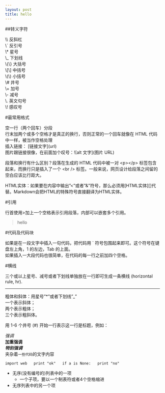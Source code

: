 ```yaml
---
layout: post
title: hello
---
```


##转义字符  

\\\\ 反斜杠  
\\` 反引号  
\\* 星号  
\\_ 下划线  
\\{\\} 大括号  
\\[\\] 中括号  
\\(\\) 小括号  
\\\# 井号  
\\\+ 加号  
\\\- 减号  
\\\. 英文句号  
\\\! 感叹号  

#最常用格式

空一行（两个回车）分段  
行末加两个或多个空格才是真正的换行，否则正常的一个回车就像在 HTML 代码中一样，被当作空格处理  
插入链接： \[链接文字](url)  
图片跟链接很像，在前面加个叹号：\!\[alt 文字](图片 URL)  

段落和换行有什么区别？段落在生成的 HTML 代码中被一对 &lt;p>&lt;/p> 标签包含起来，而换行只是插入了一个 &lt;br /> 标签。一般来说，网页设计给段落之间留的空白应该比行距大。

HTML实体：如果要在内容中输出”<”或者”&”符号，那么必须用[HTML实体][]代替。Markdown会把HTML的特殊符号直接翻译为HTML实体。

#引用

行首使用>加上一个空格表示引用段落，内部可以嵌套多个引用。

> hello

#代码及代码块

如果是在一段文字中插入一句代码，把代码用 ` 符号包围起来即可。这个符号在键盘左上角，1 的左边，Tab 的上面。  
如果插入一大段代码也很简单，在代码的每一行之前加四个空格。

#横线

三个或以上星号、减号或者下划线单独放在一行即可生成一条横线 (horizontal rule, hr).   
***

粗体和斜体：用星号”*”或者下划线”_”  
一个表示斜体；  
两个表示粗体；  
三个表示粗斜体。  

用 1-6 个井号 (#) 开始一行表示这一行是标题，例如：


*强调*  
**加重强调**  
***特别强调***  
夹杂着`一些代码`的文字内容  

`import web  
print "ok"  
if a is None:  
print "no"  
`

* 无序(没有编号的)列表中的一项
    * 一个子项，要以一个制表符或者4个空格缩进
* 无序列表中的另一个项
